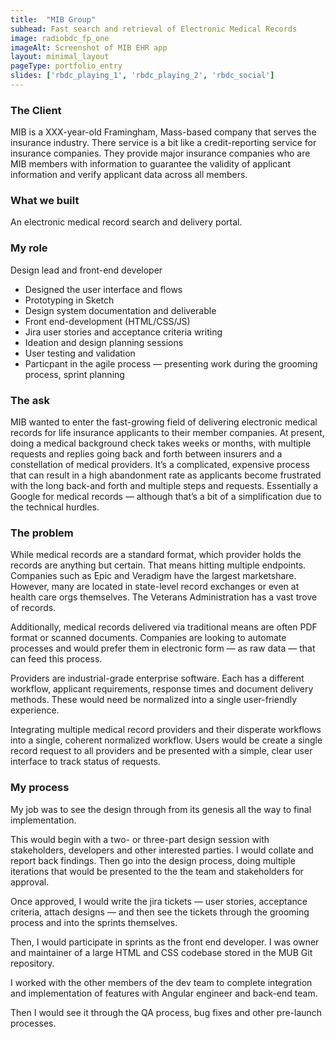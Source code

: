 ```yaml
---
title:  "MIB Group"
subhead: Fast search and retrieval of Electronic Medical Records
image: radiobdc_fp_one
imageAlt: Screenshot of MIB EHR app
layout: minimal_layout
pageType: portfolio_entry
slides: ['rbdc_playing_1', 'rbdc_playing_2', 'rbdc_social']
---
```

### The Client

 MIB is a XXX-year-old Framingham, Mass-based company that serves the insurance industry. There service is a bit like a credit-reporting service for insurance companies.  They provide major insurance companies who are MIB members with information to guarantee the validity of applicant information and verify applicant data across all members. 

### What we built

An electronic medical record search and delivery portal. 

### My role

Design lead and front-end developer 
* Designed the user interface and flows
* Prototyping in Sketch
* Design system documentation and deliverable
* Front end-development (HTML/CSS/JS)
* Jira user stories and acceptance criteria writing
* Ideation and design planning sessions
* User testing and validation
* Particpant in the agile process — presenting work during the grooming process, sprint planning


### The ask
MIB wanted to enter the fast-growing field of delivering electronic medical records for life insurance applicants to their member companies. At present, doing a medical background check takes weeks or months, with multiple requests and replies going back and forth between insurers and a constellation of medical providers. It’s a complicated, expensive process that can result in a high abandonment rate as applicants become frustrated with the long back-and forth and multiple steps and requests. Essentially a Google for medical records — although that’s a bit of a simplification due to the technical hurdles. 

### The problem 

While medical records are a standard format, which provider holds the records are anything but certain. That means hitting multiple endpoints. Companies such as Epic and Veradigm have the largest marketshare. However, many are located in state-level record exchanges or even at health care orgs themselves. The Veterans Administration has a vast trove of records. 

Additionally, medical records delivered via traditional means are often PDF format or scanned documents. Companies are looking to automate processes and would prefer them in electronic form — as raw data — that can feed this process. 

Providers are industrial-grade enterprise software. Each has a different workflow,  applicant requirements, response times and document delivery methods. These would need be normalized into a single user-friendly experience. 


Integrating multiple medical record providers and their disperate workflows into a single, coherent normalized workflow. Users would be create a single record request to all providers and be presented with a simple, clear user interface to track status of requests. 

### My process

My job was to see the design through from its genesis all the way to final implementation. 

This would begin with a two- or three-part design session with stakeholders, developers and other interested parties. I would collate and report back findings. Then go into the design process, doing multiple iterations that would be presented to the the team and stakeholders for approval. 

Once approved, I would write the jira tickets — user stories, acceptance criteria, attach designs — and then see the tickets through the grooming process and into the sprints themselves. 

Then, I would participate in sprints as the front end developer. I was owner and maintainer of a large HTML and CSS codebase stored in the MUB Git repository.

I worked with the other members of the dev team to complete integration and implementation of features with Angular engineer and back-end team. 

Then I would see it through the QA process, bug fixes and other pre-launch processes. 


